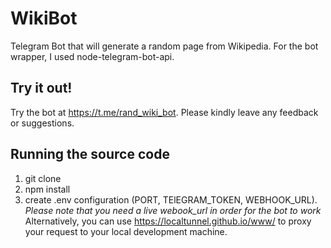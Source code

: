 # WikiBot
Telegram Bot that will generate a random page from Wikipedia. For the bot wrapper, I used node-telegram-bot-api.

## Try it out!

Try the bot at https://t.me/rand_wiki_bot. Please kindly leave any feedback or suggestions.

## Running the source code

1. git clone 
2. npm install 
3. create .env configuration (PORT, TElEGRAM_TOKEN, WEBHOOK_URL). 
  *Please note that you need a live webook_url in order for the bot to work* 
  Alternatively, you can use https://localtunnel.github.io/www/ to proxy your request to your local development machine. 
  
 
 
 
